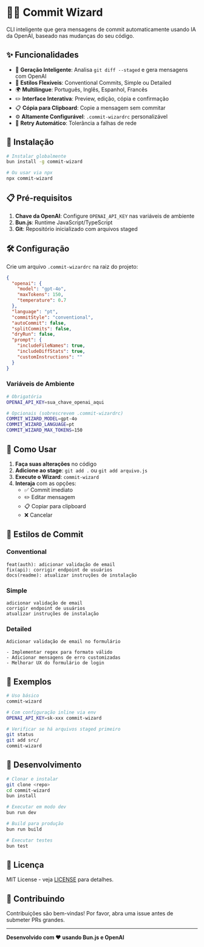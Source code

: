 # 🧙‍♂️ Commit Wizard

CLI inteligente que gera mensagens de commit automaticamente usando IA da OpenAI, baseado nas mudanças do seu código.

## ✨ Funcionalidades

- 🤖 **Geração Inteligente**: Analisa `git diff --staged` e gera mensagens com OpenAI
- 🎨 **Estilos Flexíveis**: Conventional Commits, Simple ou Detailed
- 🌍 **Multilíngue**: Português, Inglês, Espanhol, Francês
- ✏️ **Interface Interativa**: Preview, edição, cópia e confirmação
- 📋 **Cópia para Clipboard**: Copie a mensagem sem commitar
- ⚙️ **Altamente Configurável**: `.commit-wizardrc` personalizável
- 🔄 **Retry Automático**: Tolerância a falhas de rede

## 🚀 Instalação

```bash
# Instalar globalmente
bun install -g commit-wizard

# Ou usar via npx
npx commit-wizard
```

## 📋 Pré-requisitos

1. **Chave da OpenAI**: Configure `OPENAI_API_KEY` nas variáveis de ambiente
2. **Bun.js**: Runtime JavaScript/TypeScript
3. **Git**: Repositório inicializado com arquivos staged

## 🛠️ Configuração

Crie um arquivo `.commit-wizardrc` na raiz do projeto:

```json
{
  "openai": {
    "model": "gpt-4o",
    "maxTokens": 150,
    "temperature": 0.7
  },
  "language": "pt",
  "commitStyle": "conventional",
  "autoCommit": false,
  "splitCommits": false,
  "dryRun": false,
  "prompt": {
    "includeFileNames": true,
    "includeDiffStats": true,
    "customInstructions": ""
  }
}
```

### Variáveis de Ambiente

```bash
# Obrigatória
OPENAI_API_KEY=sua_chave_openai_aqui

# Opcionais (sobrescrevem .commit-wizardrc)
COMMIT_WIZARD_MODEL=gpt-4o
COMMIT_WIZARD_LANGUAGE=pt
COMMIT_WIZARD_MAX_TOKENS=150
```

## 📖 Como Usar

1. **Faça suas alterações** no código
2. **Adicione ao stage**: `git add .` ou `git add arquivo.js`
3. **Execute o Wizard**: `commit-wizard`
4. **Interaja** com as opções:
   - ✅ Commit imediato
   - ✏️ Editar mensagem
   - 📋 Copiar para clipboard
   - ❌ Cancelar

## 🎯 Estilos de Commit

### Conventional
```
feat(auth): adicionar validação de email
fix(api): corrigir endpoint de usuários
docs(readme): atualizar instruções de instalação
```

### Simple
```
adicionar validação de email
corrigir endpoint de usuários
atualizar instruções de instalação
```

### Detailed
```
Adicionar validação de email no formulário

- Implementar regex para formato válido
- Adicionar mensagens de erro customizadas
- Melhorar UX do formulário de login
```

## 🌟 Exemplos

```bash
# Uso básico
commit-wizard

# Com configuração inline via env
OPENAI_API_KEY=sk-xxx commit-wizard

# Verificar se há arquivos staged primeiro
git status
git add src/
commit-wizard
```

## 🔧 Desenvolvimento

```bash
# Clonar e instalar
git clone <repo>
cd commit-wizard
bun install

# Executar em modo dev
bun run dev

# Build para produção
bun run build

# Executar testes
bun test
```

## 📝 Licença

MIT License - veja [LICENSE](LICENSE) para detalhes.

## 🤝 Contribuindo

Contribuições são bem-vindas! Por favor, abra uma issue antes de submeter PRs grandes.

---

**Desenvolvido com ❤️ usando Bun.js e OpenAI**
